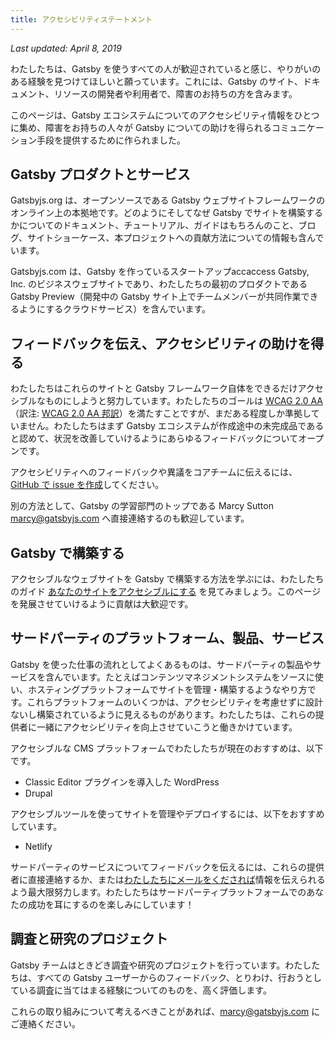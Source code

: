 ```yaml
---
title: アクセシビリティステートメント
---
```


_Last updated: April 8, 2019_

わたしたちは、Gatsby を使うすべての人が歓迎されていると感じ、やりがいのある経験を見つけてほしいと願っています。これには、Gatsby のサイト、ドキュメント、リソースの開発者や利用者で、障害のお持ちの方を含みます。

このページは、Gatsby エコシステムについてのアクセシビリティ情報をひとつに集め、障害をお持ちの人々が Gatsby についての助けを得られるコミュニケーション手段を提供するために作られました。

## Gatsby プロダクトとサービス

Gatsbyjs.org は、オープンソースである Gatsby ウェブサイトフレームワークのオンライン上の本拠地です。どのようにそしてなぜ Gatsby でサイトを構築するかについてのドキュメント、チュートリアル、ガイドはもちろんのこと、ブログ、サイトショーケース、本プロジェクトへの貢献方法についての情報も含んでいます。

Gatsbyjs.com は、Gatsby を作っているスタートアップaccaccess Gatsby, Inc. のビジネスウェブサイトであり、わたしたちの最初のプロダクトである Gatsby Preview（開発中の Gatsby サイト上でチームメンバーが共同作業できるようにするクラウドサービス）を含んでいます。

## フィードバックを伝え、アクセシビリティの助けを得る

わたしたちはこれらのサイトと Gatsby フレームワーク自体をできるだけアクセシブルなものにしようと努力しています。わたしたちのゴールは [WCAG 2.0 AA](https://www.w3.org/TR/WCAG20/)（訳注: [WCAG 2.0 AA 邦訳](https://waic.jp/docs/WCAG20/Overview.html)）を満たすことですが、まだある程度しか準拠していません。わたしたちはまず Gatsby エコシステムが作成途中の未完成品であると認めて、状況を改善していけるようにあらゆるフィードバックについてオープンです。

アクセシビリティへのフィードバックや異議をコアチームに伝えるには、[GitHub で issue を作成](https://github.com/gatsbyjs/gatsby/issues/new/choose)してください。

別の方法として、Gatsby の学習部門のトップである Marcy Sutton [marcy@gatsbyjs.com](mailto:marcy@gatsbyjs.com) へ直接連絡するのも歓迎しています。

## Gatsby で構築する

アクセシブルなウェブサイトを Gatsby で構築する方法を学ぶには、わたしたちのガイド [あなたのサイトをアクセシブルにする](/docs/making-your-site-accessible/) を見てみましょう。このページを発展させていけるように貢献は大歓迎です。

## サードパーティのプラットフォーム、製品、サービス

Gatsby を使った仕事の流れとしてよくあるものは、サードパーティの製品やサービスを含んでいます。たとえばコンテンツマネジメントシステムをソースに使い、ホスティングプラットフォームでサイトを管理・構築するようなやり方です。これらプラットフォームのいくつかは、アクセシビリティを考慮せずに設計ないし構築されているように見えるものがあります。わたしたちは、これらの提供者に一緒にアクセシビリティを向上させていこうと働きかけています。

アクセシブルな CMS プラットフォームでわたしたちが現在のおすすめは、以下です。

- Classic Editor プラグインを導入した WordPress
- Drupal

アクセシブルツールを使ってサイトを管理やデプロイするには、以下をおすすめしています。

- Netlify

サードパーティのサービスについてフィードバックを伝えるには、これらの提供者に直接連絡するか、または[わたしたちにメールをくだされば](mailto:marcy@gatsbyjs.com)情報を伝えられるよう最大限努力します。わたしたちはサードパーティプラットフォームでのあなたの成功を耳にするのを楽しみにしています！

## 調査と研究のプロジェクト

Gatsby チームはときどき調査や研究のプロジェクトを行っています。わたしたちは、すべての Gatsby ユーザーからのフィードバック、とりわけ、行おうとしている調査に当てはまる経験についてのものを、高く評価します。

これらの取り組みについて考えるべきことがあれば、[marcy@gatsbyjs.com](mailto:marcy@gatsbyjs.com) にご連絡ください。
